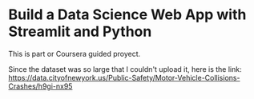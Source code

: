 # Build a Data Science Web App with Streamlit and Python

This is part or Coursera guided proyect.

Since the dataset was so large that I couldn't upload it, here is the link:
https://data.cityofnewyork.us/Public-Safety/Motor-Vehicle-Collisions-Crashes/h9gi-nx95
